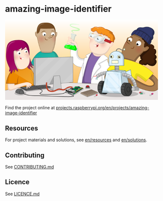 # amazing-image-identifier

![amazing-image-identifier](banner.png)

Find the project online at [projects.raspberrypi.org/en/projects/amazing-image-identifier](https://projects.raspberrypi.org/en/projects/amazing-image-identifier)

## Resources
For project materials and solutions, see [en/resources](https://github.com/raspberrypilearning/amazing-image-identifier/tree/master/en/resources) and [en/solutions](https://github.com/raspberrypilearning/amazing-image-identifier/tree/master/en/solutions).

## Contributing
See [CONTRIBUTING.md](CONTRIBUTING.md)

## Licence
 See [LICENCE.md](LICENCE.md)